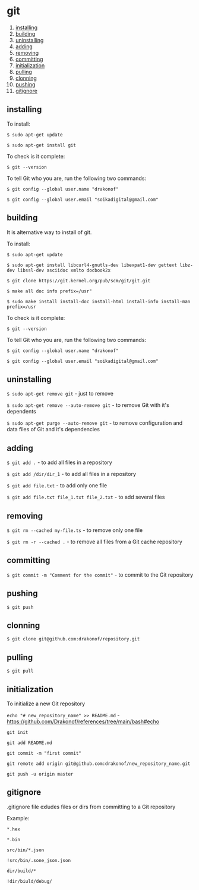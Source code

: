 # git

1.  [installing](#installing)
2.  [building](#building)
3.  [uninstalling](#uninstalling)
4.  [adding](#adding)
5.  [removing](#removing)
6.  [committing](#committing)
7.  [initialization](#initialization)
8.  [pulling](#pulling)
9.  [clonning](#clonning)
10. [pushing](#pushing)
11. [gitignore](#gitignore)

## installing

To install:

`$ sudo apt-get update`

`$ sudo apt-get install git`

To check is it complete:

`$ git --version`

To tell Git who you are, run the following two commands:

`$ git config --global user.name "drakonof"`

`$ git config --global user.email "soikadigital@gmail.com"`

## building

It is alternative way to install of git.

To install:

`$ sudo apt-get update`

`$ sudo apt-get install libcurl4-gnutls-dev libexpat1-dev gettext libz-dev libssl-dev asciidoc xmlto docbook2x`

`$ git clone https://git.kernel.org/pub/scm/git/git.git`

`$ make all doc info prefix=/usr"`

`$ sudo make install install-doc install-html install-info install-man prefix=/usr`

To check is it complete:

`$ git --version`

To tell Git who you are, run the following two commands:

`$ git config --global user.name "drakonof"`

`$ git config --global user.email "soikadigital@gmail.com"`

## uninstalling

`$ sudo apt-get remove git` - just to remove

`$ sudo apt-get remove --auto-remove git` - to remove Git with it's dependents

`$ sudo apt-get purge --auto-remove git` - to remove configuration and data files of Git and it's dependencies

## adding

`$ git add .` - to add all files in a repository

`$ git add /dir/dir_1` - to add all files in a repository

`$ git add file.txt` - to add only one file

`$ git add file.txt file_1.txt file_2.txt` - to add several files

## removing

`$ git rm --cached my-file.ts` - to remove only one file

`$ git rm -r --cached .` - to remove all files from a Git cache repository

## committing

`$ git commit -m "Comment for the commit"` - to commit to the Git repository

## pushing

`$ git push`

## clonning

`$ git clone git@github.com:drakonof/repository.git`

## pulling

`$ git pull`

## initialization

To initialize a new Git repository

`echo "# new_repository_name" >> README.md` - https://github.com/Drakonof/references/tree/main/bash#echo

`git init`

`git add README.md`

`git commit -m "first commit"`

`git remote add origin git@github.com:drakonof/new_repository_name.git`

`git push -u origin master`

## gitignore

.gitignore file exludes files or dirs from committing to a Git repository

Example:

`*.hex`

`*.bin`

`src/bin/*.json`

`!src/bin/.sone_json.json`

`dir/build/*`

`!dir/biuld/debug/`